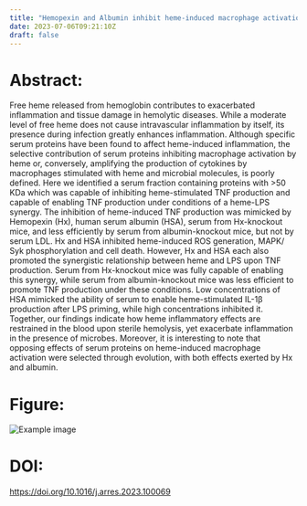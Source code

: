 ```yaml
---
title: "Hemopexin and Albumin inhibit heme-induced macrophage activation while also enabling heme-LPS synergistic promotion of TNF production (Advances in Redox Research - 2023)"
date: 2023-07-06T09:21:10Z
draft: false
---
```


# Abstract:
Free heme released from hemoglobin contributes to exacerbated inflammation and tissue damage in hemolytic diseases. While a moderate level of free heme does not cause intravascular inflammation by itself, its presence during infection greatly enhances inflammation. Although specific serum proteins have been found to affect heme-induced inflammation, the selective contribution of serum proteins inhibiting macrophage activation by heme or, conversely, amplifying the production of cytokines by macrophages stimulated with heme and microbial molecules, is poorly defined. Here we identified a serum fraction containing proteins with >50 KDa which was capable of inhibiting heme-stimulated TNF production and capable of enabling TNF production under conditions of a heme-LPS synergy. The inhibition of heme-induced TNF production was mimicked by Hemopexin (Hx), human serum albumin (HSA), serum from Hx-knockout mice, and less efficiently by serum from albumin-knockout mice, but not by serum LDL. Hx and HSA inhibited heme-induced ROS generation, MAPK/ Syk phosphorylation and cell death. However, Hx and HSA each also promoted the synergistic relationship between heme and LPS upon TNF production. Serum from Hx-knockout mice was fully capable of enabling this synergy, while serum from albumin-knockout mice was less efficient to promote TNF production under these conditions. Low concentrations of HSA mimicked the ability of serum to enable heme-stimulated IL-1β production after LPS priming, while high concentrations inhibited it. Together, our findings indicate how heme inflammatory effects are restrained in the blood upon sterile hemolysis, yet exacerbate inflammation in the presence of microbes. Moreover, it is interesting to note that opposing effects of serum proteins on heme-induced macrophage activation were selected through evolution, with both effects exerted by Hx and albumin.

# Figure:
![Example image](/images/papers/paper19.png)

# DOI:
https://doi.org/10.1016/j.arres.2023.100069
